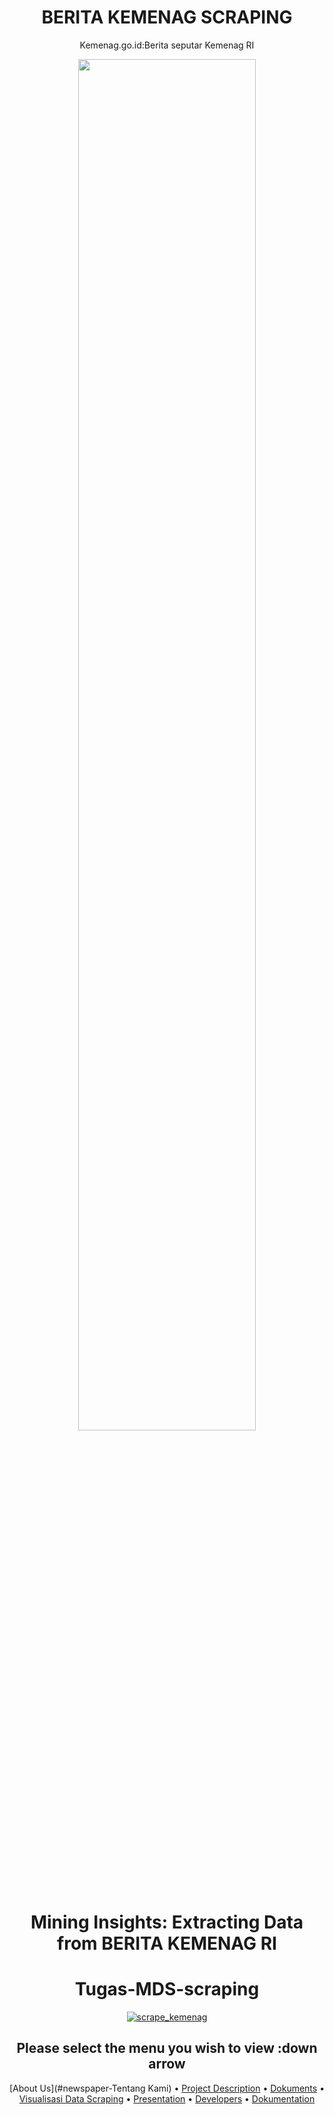 <div align="center">
<h1>BERITA KEMENAG SCRAPING</h1>
 Kemenag.go.id:Berita seputar Kemenag RI
<p align="center" width="200%">
    <img width="75%" src="https://kemenag.go.id/assets/imgs/theme/logo.png">
</p>
 
  # Mining Insights: Extracting Data from BERITA KEMENAG RI
  
# Tugas-MDS-scraping
[![scrape_kemenag](https://github.com/rezaarianti/Tugas-MDS-scraping/actions/workflows/main.yml/badge.svg)](https://github.com/rezaarianti/Tugas-MDS-scraping/actions/workflows/main.yml)

## Please select the menu you wish to view :down arrow

</p>

[About Us](#newspaper-Tentang Kami)
•
[Project Description](#open_book-Project)
•
[Dokuments](#books-Dokument)
•
[Visualisasi Data Scraping](#bar_chart-visualisasi-data-scraping)
•
[Presentation](#computer-PPT)
•
[Developers](#astronaut-Pengembang)
•
[Dokumentation](#camera_flash-dokumentasi)

</div>
